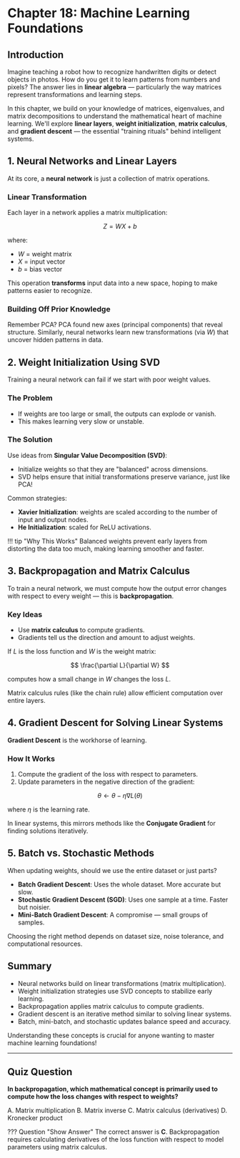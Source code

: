 # Chapter 18: Machine Learning Foundations

## Introduction

Imagine teaching a robot how to recognize handwritten digits or detect objects in photos. How do you get it to learn patterns from numbers and pixels? The answer lies in **linear algebra** — particularly the way matrices represent transformations and learning steps.

In this chapter, we build on your knowledge of matrices, eigenvalues, and matrix decompositions to understand the mathematical heart of machine learning. We'll explore **linear layers**, **weight initialization**, **matrix calculus**, and **gradient descent** — the essential "training rituals" behind intelligent systems.

## 1. Neural Networks and Linear Layers

At its core, a **neural network** is just a collection of matrix operations.

### Linear Transformation
Each layer in a network applies a matrix multiplication:

$$
Z = W X + b
$$

where:
- $W$ = weight matrix
- $X$ = input vector
- $b$ = bias vector

This operation **transforms** input data into a new space, hoping to make patterns easier to recognize.

### Building Off Prior Knowledge
Remember PCA? PCA found new axes (principal components) that reveal structure. Similarly, neural networks learn new transformations (via $W$) that uncover hidden patterns in data.


## 2. Weight Initialization Using SVD

Training a neural network can fail if we start with poor weight values.

### The Problem
- If weights are too large or small, the outputs can explode or vanish.
- This makes learning very slow or unstable.

### The Solution
Use ideas from **Singular Value Decomposition (SVD)**:
- Initialize weights so that they are "balanced" across dimensions.
- SVD helps ensure that initial transformations preserve variance, just like PCA!

Common strategies:
- **Xavier Initialization**: weights are scaled according to the number of input and output nodes.
- **He Initialization**: scaled for ReLU activations.

!!! tip "Why This Works"
    Balanced weights prevent early layers from distorting the data too much, making learning smoother and faster.


## 3. Backpropagation and Matrix Calculus

To train a neural network, we must compute how the output error changes with respect to every weight — this is **backpropagation**.

### Key Ideas
- Use **matrix calculus** to compute gradients.
- Gradients tell us the direction and amount to adjust weights.

If $L$ is the loss function and $W$ is the weight matrix:

$$
\frac{\partial L}{\partial W}
$$

computes how a small change in $W$ changes the loss $L$.

Matrix calculus rules (like the chain rule) allow efficient computation over entire layers.


## 4. Gradient Descent for Solving Linear Systems

**Gradient Descent** is the workhorse of learning.

### How It Works
1. Compute the gradient of the loss with respect to parameters.
2. Update parameters in the negative direction of the gradient:

$$
\theta \leftarrow \theta - \eta \nabla L(\theta)
$$

where $\eta$ is the learning rate.

In linear systems, this mirrors methods like the **Conjugate Gradient** for finding solutions iteratively.


## 5. Batch vs. Stochastic Methods

When updating weights, should we use the entire dataset or just parts?

- **Batch Gradient Descent**: Uses the whole dataset. More accurate but slow.
- **Stochastic Gradient Descent (SGD)**: Uses one sample at a time. Faster but noisier.
- **Mini-Batch Gradient Descent**: A compromise — small groups of samples.

Choosing the right method depends on dataset size, noise tolerance, and computational resources.


## Summary
- Neural networks build on linear transformations (matrix multiplication).
- Weight initialization strategies use SVD concepts to stabilize early learning.
- Backpropagation applies matrix calculus to compute gradients.
- Gradient descent is an iterative method similar to solving linear systems.
- Batch, mini-batch, and stochastic updates balance speed and accuracy.

Understanding these concepts is crucial for anyone wanting to master machine learning foundations!

---

## Quiz Question

**In backpropagation, which mathematical concept is primarily used to compute how the loss changes with respect to weights?**

<div class="upper-alpha" markdown>
A. Matrix multiplication  
B. Matrix inverse  
C. Matrix calculus (derivatives)  
D. Kronecker product
</div>

??? Question "Show Answer"
    The correct answer is **C**. Backpropagation requires calculating derivatives of the loss function with respect to model parameters using matrix calculus.
